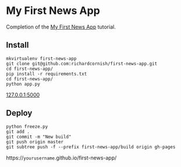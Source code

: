 My First News App
=================

Completion of the [My First News App](http://first-news-app.readthedocs.io/) tutorial.

Install
-------

```
mkvirtualenv first-news-app
git clone git@github.com:richardcornish/first-news-app.git
cd first-news-app/
pip install -r requirements.txt
cd first-news-app/
python app.py
```

[127.0.0.1:5000](http://127.0.0.1:5000/)

Deploy
------

```
python freeze.py
git add .
git commit -m "New build"
git push origin master
git subtree push -f --prefix first-news-app/build origin gh-pages
```

https://`yourusername`.github.io/first-news-app/
